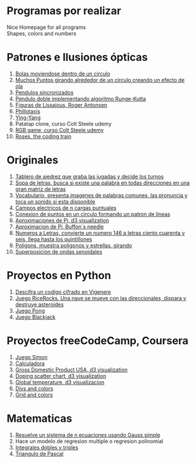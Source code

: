 # Programas por realizar
Nice Homepage for all programs  
Shapes, colors and numbers

# Patrones e Ilusiones ópticas
1. [Bolas moviendose dentro de un circulo](https://codepen.io/corochena/full/LyyLbq/)  
2. [Muchos Puntos girando alrededor de un circulo creando un efecto de ola](https://codepen.io/corochena/full/MmmmMo/)  
3. [Pendulos sincronizados](https://codepen.io/corochena/full/oWWWKQ/)  
4. [Pendulo doble implementando algoritmo Runge-Kutta](https://codepen.io/corochena/full/rKxRoP/)  
5. [Figuras de Lissajous, Roger Antonsen](https://codepen.io/corochena/full/jzLxgV/)  
6. [Phillotaxis](https://codepen.io/corochena/full/oyWqZx/)  
7. [Ying-Yang](https://codepen.io/corochena/full/rdwWKb/)  
8. Patatap clone, curso Colt Steele udemy  
9. [RGB game, curso Colt Steele udemy](https://codepen.io/corochena/full/vpVLyM/)  
10. [Roses, the coding train](https://codepen.io/corochena/full/zadRWp/)  

# Originales
1. [Tablero de ajedrez que graba las jugadas y decide los turnos](https://codepen.io/corochena/full/bWWrbY/)  
2. [Sopa de letras, busca si existe una palabra en todas direcciones en una gran matriz de letras](https://codepen.io/corochena/full/VbbzzP/)  
3. [Vocabulario, presenta imagenes de palabras comunes, las pronuncia y toca un sonido si esta disponible](https://corochena.github.io/vocab/)  
4. [Campos electricos de n cargas puntuales](https://codepen.io/corochena/full/jmmwrB/)  
5. [Conexion de puntos en un circulo formando un patron de lineas](https://codepen.io/corochena/full/GdOLpz/)  
6. [Aproximaciones de Pi, d3 visualization](https://codepen.io/corochena/full/PyWPyM/)  
7. [Aproximacion de Pi, Buffon´s needle](https://codepen.io/corochena/full/JNNNoN/)  
8. [Numeros a Letras, convierte un numero 146 a letras ciento cuarenta y seis, llega hasta los quintillones](https://codepen.io/corochena/full/YEXRBe/)  
9. [Poligons, muestra poligonos y estrellas, girando](https://codepen.io/corochena/full/EmmXrM/)  
10. [Superposicion de ondas senoidales](https://codepen.io/corochena/full/BRRZyo/)  

# Proyectos en Python
1. [Descifra un codigo cifrado en Vigenere](http://www.codeskulptor.org/#user38_5N4oprCuHA_0.py)  
2. [Juego RiceRocks. Una nave se mueve con las direccionales, dispara y destruye asteroides](http://www.codeskulptor.org/#user38_lhjpk3XgEL_5.py)
3. [Juego Pong](http://www.codeskulptor.org/#user38_bpjC5zrBNNr6qzu_7.py)  
4. [Juego Blackjack](http://www.codeskulptor.org/#user38_Bl9390ut0w_2.py)  

# Proyectos freeCodeCamp, Coursera
1. [Juego Simon](https://codepen.io/corochena/full/gWKjzr/)  
2. [Calculadora](https://codepen.io/corochena/full/LyOqeV/)  
3. [Gross Domestic Product USA, d3 visualization](https://codepen.io/corochena/full/xJKJwJ/)  
4. [Doping scatter chart, d3 visualization](https://codepen.io/corochena/full/wxwZxX/)  
5. [Global temperature, d3 visualizacion](https://codepen.io/corochena/full/mjdQeo/)  
6. [Divs and colors](https://codepen.io/corochena/pen/pPPraY)
7. [Grid and colors](https://codepen.io/corochena/full/eWWEeq/)

# Matematicas
1. [Resuelve un sistema de n ecuaciones usando Gauss simple](https://codepen.io/corochena/full/RLgMvr/)  
2. Hace un modelo de regresion multiple o regresion polinomial  
3. [Integrales dobles y triples](https://codepen.io/corochena/pen/XzzOya)  
4. [Triangulo de Pascal](https://codepen.io/corochena/pen/qogGqr)
